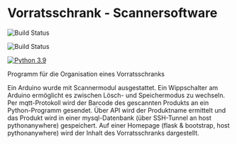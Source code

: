 # Vorratsschrank - Scannersoftware

![Build Status](https://github.com/Trizie/VSRepo/actions/workflows/super-linter/badge.svg)

![Build Status](https://github.com/Trizie/VSRepo/actions/workflows/python-app.yml/badge.svg)

[![Python 3.9](https://img.shields.io/badge/Python-3.11-green.svg)](https://shields.io/)

Programm für die Organisation eines Vorratsschranks

Ein Arduino wurde mit Scannermodul ausgestattet. Ein Wippschalter am Arduino ermöglicht es zwischen Lösch- und Speichermodus zu wechseln.
Per mqtt-Protokoll wird der Barcode des gescannten Produkts an ein Python-Programm gesendet.
Über API wird der Produktname ermittelt und das Produkt wird in einer mysql-Datenbank (über SSH-Tunnel an host pythonanywhere) gespeichert.
Auf einer Homepage (flask & bootstrap, host pythonanywhere) wird der Inhalt des Vorratsschranks dargestellt.
